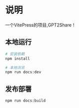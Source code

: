 # 说明
一个VitePress的项目,GPT2Share！


## 本地运行

```bash
# 安装依赖
npm install

# 本地浏览
npm run docs:dev 
```


## 发布部署

```bash
npm run docs:build 
```
